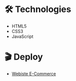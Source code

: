 # :hammer_and_wrench: Technologies
<ul>
  <li>HTML5</li>
  <li>CSS3</li>
  <li>JavaScript</li>
</ul>

# :clapper: Deploy

<ul>
  <li>
    <a href="https://fabulous-salmiakki-590c26.netlify.app/">Webiste E-Commerce</a>
  </li>
</ul>
